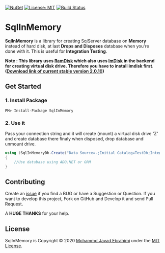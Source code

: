 [![NuGet](https://img.shields.io/nuget/v/SqlInMemory.svg)](https://www.nuget.org/packages/SqlInMemory/)
[![License: MIT](https://img.shields.io/badge/License-MIT-brightgreen.svg)](https://opensource.org/licenses/MIT)
[![Build Status](https://github.com/mjebrahimi/SqlInMemory/workflows/.NET%20Core/badge.svg)](https://github.com/mjebrahimi/SqlInMemory)


# SqlInMemory

**SqlInMemory** is a library for creating SqlServer database on **Memory** instead of hard disk, at last **Drops and Disposes** database when you're done with it. This is useful for **Integration Testing**.

**Note : This library uses [RamDisk](https://github.com/mjebrahimi/RamDisk) which also uses [ImDisk](http://www.ltr-data.se/opencode.html/#ImDisk) in the backend for creating virtual disk drive. Therefore you have to install imdisk first. ([Download link of current stable version 2.0.10](http://www.ltr-data.se/files/imdiskinst.exe))**

## Get Started

### 1. Install Package

```
PM> Install-Package SqlInMemory
```

### 2. Use it

Pass your connection string and it will create (mount) a virtual disk drive 'Z' and create database there finaly when disposed, drop database and unmount drive.

```csharp
using (SqlInMemoryDb.Create("Data Source=.;Initial Catalog=TestDb;Integrated Security=true"))
{
    //Use database using ADO.NET or ORM
}
```

## Contributing

Create an [issue](https://github.com/mjebrahimi/SqlInMemory/issues/new) if you find a BUG or have a Suggestion or Question. If you want to develop this project, Fork on GitHub and Develop it and send Pull Request.

A **HUGE THANKS** for your help.

## License

SqlInMemory is Copyright © 2020 [Mohammd Javad Ebrahimi](https://github.com/mjebrahimi) under the [MIT License](https://github.com/mjebrahimi/SqlInMemory/LICENSE).
